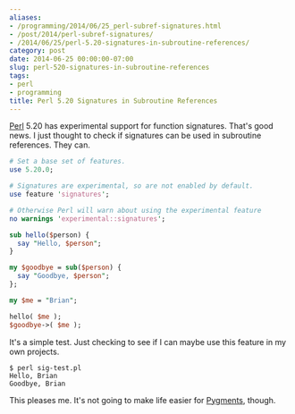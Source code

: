 ```yaml
---
aliases:
- /programming/2014/06/25_perl-subref-signatures.html
- /post/2014/perl-subref-signatures/
- /2014/06/25/perl-5.20-signatures-in-subroutine-references/
category: post
date: 2014-06-25 00:00:00-07:00
slug: perl-520-signatures-in-subroutine-references
tags:
- perl
- programming
title: Perl 5.20 Signatures in Subroutine References
---
```


[Perl](../../../card/Perl.md) 5.20 has experimental support for function signatures. That's  good news. I just thought to check if signatures can be used in subroutine references. They can.

<!--more-->


````perl
# Set a base set of features.
use 5.20.0;

# Signatures are experimental, so are not enabled by default.
use feature 'signatures';

# Otherwise Perl will warn about using the experimental feature
no warnings 'experimental::signatures';

sub hello($person) {
  say "Hello, $person";
}

my $goodbye = sub($person) {
  say "Goodbye, $person";
};

my $me = "Brian";

hello( $me );
$goodbye->( $me );
````

It's a simple test. Just checking to see if I can maybe use this feature in my own projects.

````console
$ perl sig-test.pl
Hello, Brian
Goodbye, Brian
````

This pleases me. It's not going to make life easier for [Pygments](http://pygments.org/), though.
